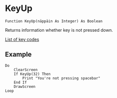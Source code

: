 <!--input-->
KeyUp
=====

```eppabasic
Function KeyUp(näppäin As Integer) As Boolean
```

Returns information whether key is not pressed down.

[List of key codes](manual:keycodes)

Example
---------
```eppabasic
Do
    ClearScreen
    If KeyUp(32) Then
        Print "You're not pressing spacebar"
    End If
    DrawScreen
Loop
```
